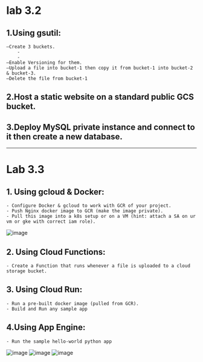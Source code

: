 # lab 3.2

## 1.Using gsutil:
    –Create 3 buckets.
        -
        -
    –Enable Versioning for them. 
    –Upload a file into bucket-1 then copy it from bucket-1 into bucket-2 & bucket-3. 
    –Delete the file from bucket-1 

## 2.Host a static website on a standard public GCS bucket.

## 3.Deploy MySQL private instance and connect to it then create a new database.


------------------------
# Lab 3.3

## 1. Using gcloud & Docker:
    - Configure Docker & gcloud to work with GCR of your project.
    - Push Nginx docker image to GCR (make the image private).
    - Pull this image into a k8s setup or on a VM (hint: attach a SA on ur vm or gke with correct iam role).
   ![image](https://user-images.githubusercontent.com/28235504/213688321-e48b281c-8012-47f8-80a5-8683de594b5e.png)
   
    
## 2. Using Cloud Functions:
    - Create a Function that runs whenever a file is uploaded to a cloud storage bucket.
## 3. Using Cloud Run:

    - Run a pre-built docker image (pulled from GCR). 
    - Build and Run any sample app
    
## 4.Using App Engine:
    - Run the sample hello-world python app

   ![image](https://user-images.githubusercontent.com/28235504/213685433-ba6c1a21-3a1a-476a-9859-c619559a4e40.png)
   ![image](https://user-images.githubusercontent.com/28235504/213685238-c33d35ff-5758-44e6-82df-23ebba109ccf.png)
   ![image](https://user-images.githubusercontent.com/28235504/213684978-624e671b-629f-40ed-ae3c-3c97c4cf09f2.png)
   
